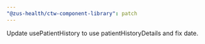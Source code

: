 ```yaml
---
"@zus-health/ctw-component-library": patch
---
```


Update usePatientHistory to use patientHistoryDetails and fix date.
